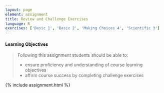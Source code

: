 ```yaml
---
layout: page
element: assignment
title: Review and Challenge Exercises
language: R
exercises: ['Basic 1', 'Basic 2', 'Making Choices 4', 'Scientific 3']
---
```


#### Learning Objectives

> Following this assignment students should be able to:
>
> - ensure proficiency and understanding of course learning objectives
> - affirm course success by completing challenge exercises  

{% include assignment.html %}
